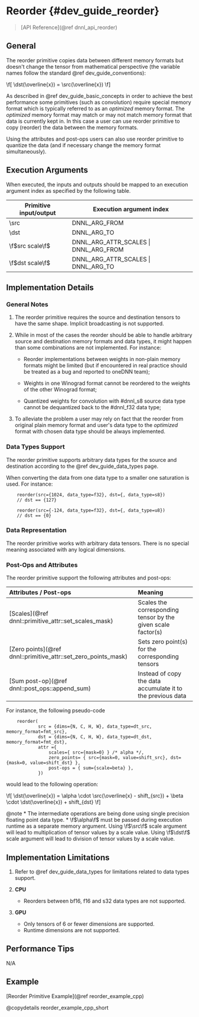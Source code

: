 Reorder {#dev_guide_reorder}
============================

>
> [API Reference](@ref dnnl_api_reorder)
>

## General

The reorder primitive copies data between different memory formats but doesn't
change the tensor from mathematical perspective (the variable names follow the
standard @ref dev_guide_conventions):

\f[
    \dst(\overline{x}) = \src(\overline{x})
\f]

As described in @ref dev_guide_basic_concepts in order to achieve the best
performance some primitives (such as convolution) require special memory format
which is typically referred to as an *optimized* memory format. The *optimized*
memory format may match or may not match memory format that data is currently
kept in. In this case a user can use reorder primitive to copy (reorder) the
data between the memory formats.

Using the attributes and post-ops users can also use reorder primitive to
quantize the data (and if necessary change the memory format simultaneously).

## Execution Arguments

When executed, the inputs and outputs should be mapped to an execution
argument index as specified by the following table.

| Primitive input/output | Execution argument index              |
|------------------------|---------------------------------------|
| \src                   | DNNL_ARG_FROM                         |
| \dst                   | DNNL_ARG_TO                           |
| \f$src scale\f$        | DNNL_ARG_ATTR_SCALES \| DNNL_ARG_FROM |
| \f$dst scale\f$        | DNNL_ARG_ATTR_SCALES \| DNNL_ARG_TO   |

## Implementation Details

### General Notes

1. The reorder primitive requires the source and destination tensors to have
   the same shape. Implicit broadcasting is not supported.

2. While in most of the cases the reorder should be able to handle arbitrary
   source and destination memory formats and data types, it might happen than
   some combinations are not implemented. For instance:

   - Reorder implementations between weights in non-plain memory formats might
     be limited (but if encountered in real practice should be treated as a
     bug and reported to oneDNN team);

   - Weights in one Winograd format cannot be reordered to the weights of the
     other Winograd format;

   - Quantized weights for convolution with #dnnl_s8 source data type cannot
     be dequantized back to the #dnnl_f32 data type;

3. To alleviate the problem a user may rely on fact that the reorder from
   original plain memory format and user's data type to the *optimized* format
   with chosen data type should be always implemented.

### Data Types Support

The reorder primitive supports arbitrary data types for the source and
destination according to the @ref dev_guide_data_types page.

When converting the data from one data type to a smaller one
saturation is used. For instance:

~~~
    reorder(src={1024, data_type=f32}, dst={, data_type=s8})
    // dst == {127}

    reorder(src={-124, data_type=f32}, dst={, data_type=u8})
    // dst == {0}
~~~

### Data Representation

The reorder primitive works with arbitrary data tensors. There is no special
meaning associated with any logical dimensions.

### Post-Ops and Attributes

The reorder primitive support the following attributes and post-ops:

| Attributes / Post-ops                                          | Meaning                                                      |
|:---------------------------------------------------------------|:-------------------------------------------------------------|
| [Scales](@ref dnnl::primitive_attr::set_scales_mask)           | Scales the corresponding tensor by the given scale factor(s) |
| [Zero points](@ref dnnl::primitive_attr::set_zero_points_mask) | Sets zero point(s) for the corresponding tensors             |
| [Sum post-op](@ref dnnl::post_ops::append_sum)                 | Instead of copy the data accumulate it to the previous data  |

For instance, the following pseudo-code

~~~
    reorder(
            src = {dims={N, C, H, W}, data_type=dt_src, memory_format=fmt_src},
            dst = {dims={N, C, H, W}, data_type=dt_dst, memory_format=fmt_dst},
            attr ={
                scales={ src={mask=0} } /* alpha */,
                zero_points= { src={mask=0, value=shift_src}, dst={mask=0, value=shift_dst} },
                post-ops = { sum={scale=beta} },
            })
~~~

would lead to the following operation:

\f[
    \dst(\overline{x}) =
            \alpha \cdot \src(\overline{x} - shift_{src}) +
            \beta  \cdot \dst(\overline{x}) + shift_{dst}
\f]

@note
    * The intermediate operations are being done using single precision
      floating point data type.
    * \f$\alpha\f$ must be passed during execution runtime as a separate memory
      argument. Using \f$\src\f$ scale argument will lead to multiplication of tensor
      values by a scale value. Using \f$\dst\f$ scale argument will lead to division
      of tensor values by a scale value.

## Implementation Limitations

1. Refer to @ref dev_guide_data_types for limitations related to data types
   support.

2. **CPU**
   - Reorders between bf16, f16 and s32 data types are not supported.

3. **GPU**
   - Only tensors of 6 or fewer dimensions are supported.
   - Runtime dimensions are not supported.

## Performance Tips

N/A

## Example

[Reorder Primitive Example](@ref reorder_example_cpp)

@copydetails reorder_example_cpp_short
